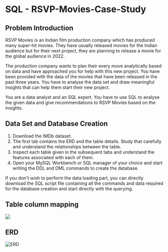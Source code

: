 # SQL - RSVP-Movies-Case-Study

## Problem Introduction
RSVP Movies is an Indian film production company which has produced many super-hit movies. They have usually released 
movies for the Indian audience but for their next project, they are planning to release a movie for the global audience 
in 2022.

 

The production company wants to plan their every move analytically based on data and have approached you for help with 
this new project. You have been provided with the data of the movies that have been released in the past three years. 
You have to analyse the data set and draw meaningful insights that can help them start their new project. 

 

You are a data analyst and an SQL expert. You have to use SQL to analyse the given data and give recommendations to RSVP 
Movies based on the insights.

## Data Set and Database Creation
1. Download the IMDb dataset.
2. The first tab contains the ERD and the table details. Study that carefully and understand the relationships between 
the table.
3. Inspect each table given in the subsequent tabs and understand the features associated with each of them.
4. Open your MySQL Workbench or SQL manager of your choice and start writing the DDL and DML commands to create the 
database.

If you don't wish to perform the data loading part, you can directly download the SQL script file containing all the 
commands and data required for the database creation and start directly with the querying.

## Table column mapping
<img src="/Volumes/Samsung/SQL - RSVP Movies Case Study/Table Column Mapping.png"/>

## ERD
<img src="/Volumes/Samsung/SQL - RSVP Movies Case Study/ERD.png" title="ERD"/>

